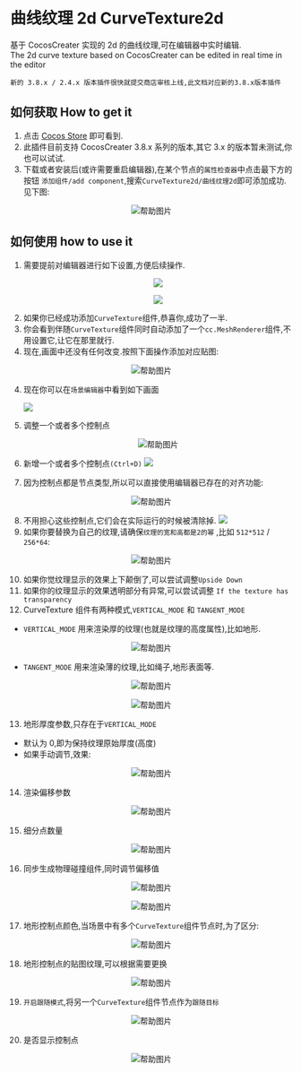 # 曲线纹理 2d CurveTexture2d

基于 CocosCreater 实现的 2d 的曲线纹理,可在编辑器中实时编辑.  
The 2d curve texture based on CocosCreater can be edited in real time in the editor

```
新的 3.8.x / 2.4.x 版本插件很快就提交商店审核上线,此文档对应新的3.8.x版本插件
```

## 如何获取 How to get it

1. 点击 [Cocos Store](https://store.cocos.com/app/search?name=soida) 即可看到.
2. 此插件目前支持 CocosCreater 3.8.x 系列的版本,其它 3.x 的版本暂未测试,你也可以试试.
3. 下载或者安装后(或许需要重启编辑器),在某个节点的`属性检查器`中点击最下方的按钮 `添加组件/add component`,搜索`CurveTexture2d/曲线纹理2d`即可添加成功. 见下图:

<p align="center">
  <img src="./imgs/help1.jpg" alt="帮助图片" />
</p>

## 如何使用 how to use it

1. 需要提前对编辑器进行如下设置,方便后续操作.
   <p align="center">
   <img src="./imgs/9_zh.jpg"  />
   </p>
          <p align="center">
     <img src="./imgs/10_zh.jpg"  />
   </p>
2. 如果你已经成功添加`CurveTexture`组件,恭喜你,成功了一半.
3. 你会看到伴随`CurveTexture`组件同时自动添加了一个`cc.MeshRenderer`组件,不用设置它,让它在那里就行.
4. 现在,画面中还没有任何改变.按照下面操作添加对应贴图:

<!-- ![](./imgs/help2.gif) -->
<p align="center">
  <img src="./imgs/help2.gif" alt="帮助图片" />
</p>

4. 现在你可以在`场景编辑器`中看到如下画面

   ![](./imgs/help2.jpg)

5. 调整一个或者多个控制点
    <p align="center">
     <img src="./imgs/help3.gif" alt="帮助图片" />
   </p>

6. 新增一个或者多个控制点`(Ctrl+D)`
   ![](./imgs/help4.gif)

7. 因为控制点都是节点类型,所以可以直接使用编辑器已存在的对齐功能:
<p align="center">
<img src="./imgs/help6.gif" alt="帮助图片" />
</p>

8. 不用担心这些控制点,它们会在实际运行的时候被清除掉.
   ![](./imgs/help5.gif)
9. 如果你要替换为自己的纹理,请确保`纹理的宽和高都是2的幂` ,比如 `512*512` / `256*64`:
<p align="center">
<img src="./imgs/help7.jpg" alt="帮助图片" />
</p>

10. 如果你觉纹理显示的效果上下颠倒了,可以尝试调整`Upside Down`
11. 如果你的纹理显示的效果透明部分有异常,可以尝试调整 `If the texture has transparency`
12. CurveTexture 组件有两种模式,`VERTICAL_MODE` 和 `TANGENT_MODE`

- `VERTICAL_MODE` 用来渲染厚的纹理(也就是纹理的高度属性),比如地形.

<p align="center">
<img src="./imgs/11.jpg" alt="帮助图片" />
</p>

- `TANGENT_MODE` 用来渲染薄的纹理,比如绳子,地形表面等.
<p align="center">
<img src="./imgs/12.jpg" alt="帮助图片" />
</p>
  <p align="center">
  <img src="./imgs/help8.jpg" alt="帮助图片" />
</p>

13. 地形厚度参数,只存在于`VERTICAL_MODE`

- 默认为 0,即为保持纹理原始厚度(高度)
- 如果手动调节,效果:
<p align="center">
<img src="./imgs/7.gif" alt="帮助图片" />
</p>

14. 渲染偏移参数
<p align="center">
<img src="./imgs/8.gif" alt="帮助图片" />
</p>

15. 细分点数量
<p align="center">
   <img src="./imgs/9.gif" alt="帮助图片" />
   </p>

16. 同步生成物理碰撞组件,同时调节偏移值
<p align="center">
   <img src="./imgs/13.jpg" alt="帮助图片" />
   </p>
   <p align="center">
   <img src="./imgs/20.gif" alt="帮助图片" />
   </p>

17. 地形控制点颜色,当场景中有多个`CurveTexture`组件节点时,为了区分:
<p align="center">
<img src="./imgs/21.gif" alt="帮助图片" />
</p>

18. 地形控制点的贴图纹理,可以根据需要更换
<p align="center">
<img src="./imgs/22.gif" alt="帮助图片" />
</p>

19. `开启跟随模式`,将另一个`CurveTexture`组件节点作为`跟随目标`
<p align="center">
<img src="./imgs/23.gif" alt="帮助图片" />
</p>

20. 是否显示控制点
<p align="center">
<img src="./imgs/24.gif" alt="帮助图片" />
</p>
